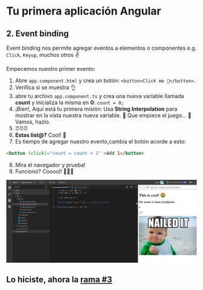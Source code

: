 # Tu primera aplicación Angular

## 2. Event binding

Event binding nos permite agregar eventos a elementos o componentes e.g. `Click`, `Keyup`, muchos otros ✌️

Empecemos nuestro primer evento:

1. Abre `app.component.html` y crea un botón: `<button>Click me 💪</button>`.
2. Verifica si se muestra 👌
3. abre tu archivo `app.component.ts` y crea una nueva variable llamada **count** y inicializa la misma en **0**: `count = 0;`
4. ¡Bien!, Aquí está tu primera misión: Usa **String Interpolation** para mostrar en la vista nuestra nueva variable. 🤡  Que empiece el juego... 🤡 Vamos, hazlo.
5. ⏰⏰⏰
6. **Estas list@?** Cool! 💪
7. Es tiempo de agregar nuestro evento,cambia el botón acorde a esto:

```html
<button (click)="count = count + 1" >Add 1</button>
```

8. Mira el navegador y prueba!
9. Funcionó? Cooool! 🎉🎉🎉

![result](result.png)

## Lo hiciste, ahora la [rama #3](https://github.com/jdjuan/your-first-angular-application/tree/3#your-first-angular-application)
